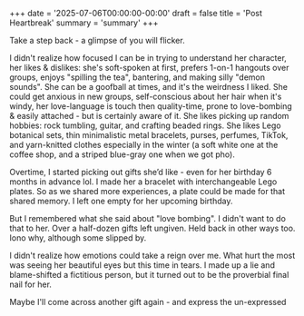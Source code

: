 +++
date = '2025-07-06T00:00:00-00:00'
draft = false
title = 'Post Heartbreak'
summary = 'summary'
+++

Take a step back - a glimpse of you will flicker.

I didn't realize how focused I can be in trying to understand her character, her likes & dislikes: she's soft-spoken at first, prefers 1-on-1 hangouts over groups, enjoys "spilling the tea", bantering, and making silly "demon sounds". She can be a goofball at times, and it's the weirdness I liked. She could get anxious in new groups, self-conscious about her hair when it's windy, her love-language is touch then quality-time, prone to love-bombing & easily attached - but is certainly aware of it. She likes picking up random hobbies: rock tumbling, guitar, and crafting beaded rings. She likes Lego botanical sets, thin minimalistic metal bracelets, purses, perfumes, TikTok, and yarn-knitted clothes especially in the winter (a soft white one at the coffee shop, and a striped blue-gray one when we got pho).

Overtime, I started picking out gifts she’d like - even for her birthday 6 months in advance lol. I made her a bracelet with interchangeable Lego plates. So as we shared more experiences, a plate could be made for that shared memory. I left one empty for her upcoming birthday.

But I remembered what she said about "love bombing". I didn't want to do that to her. Over a half-dozen gifts left ungiven. Held back in other ways too. Iono why, although some slipped by.

I didn't realize how emotions could take a reign over me. What hurt the most was seeing her beautiful eyes but this time in tears. I made up a lie and blame-shifted a fictitious person, but it turned out to be the proverbial final nail for her.

Maybe I'll come across another gift again - and express the un-expressed

